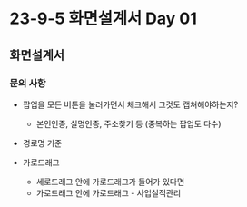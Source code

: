 # 23-9-5 화면설계서 Day 01

## 화면설계서

### 문의 사항

- 팝업을 모든 버튼을 눌러가면서 체크해서 그것도 캡쳐해야하는지?
  - 본인인증, 실명인증, 주소찾기 등 (중복하는 팝업도 다수)

- 경로명 기준

- 가로드래그
  - 세로드래그 안에 가로드래그가 들어가 있다면
  - 가로드래그 안에 가로드래그 - 사업실적관리
